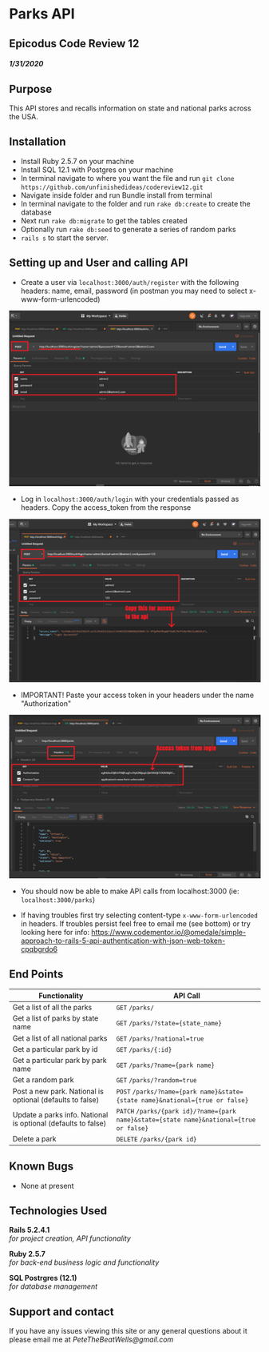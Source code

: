 # Parks API
## Epicodus Code Review 12
##### 1/31/2020

## Purpose
This API stores and recalls information on state and national parks across the USA.

## Installation
* Install Ruby 2.5.7 on your machine
* Install SQL 12.1 with Postgres on your machine
* In terminal navigate to where you want the file and run `git clone https://github.com/unfinishedideas/codereview12.git`
* Navigate inside folder and run Bundle install from terminal
* In terminal navigate to the folder and run `rake db:create` to create the database
* Next run `rake db:migrate` to get the tables created
* Optionally run `rake db:seed` to generate a series of random parks
* `rails s` to start the server.

## Setting up and User and calling API
* Create a user via `localhost:3000/auth/register` with the following headers: name, email, password  (in postman you may need to select x-www-form-urlencoded)

![alt text](/help_pic/step0.png "Tutorial image step 0")

* Log in `localhost:3000/auth/login` with your credentials passed as headers. Copy the access_token from the response

![alt text](/help_pic/step1.png "Tutorial image step 1")

* IMPORTANT! Paste your access token in your headers under the name "Authorization"

![alt text](/help_pic/step2.png "Tutorial image step 2")

* You should now be able to make API calls from localhost:3000 (ie: `localhost:3000/parks`)

* If having troubles first try selecting content-type `x-www-form-urlencoded` in headers. If troubles persist feel free to email me (see bottom) or try looking here for info: https://www.codementor.io/@omedale/simple-approach-to-rails-5-api-authentication-with-json-web-token-cpqbgrdo6

## End Points
| Functionality | API Call |
| ------------- | -------- |
| Get a list of all the parks |`GET` `/parks/` |  
| Get a list of parks by state name |`GET` `/parks/?state={state_name}`|  
| Get a list of all national parks |`GET` `/parks/?national=true`|  
| Get a particular park by id |`GET` `/parks/{:id}`|  
| Get a particular park by park name |`GET` `/parks/?name={park name}`|
| Get a random park | `GET` `/parks/?random=true` |
| Post a new park. National is optional (defaults to false) | `POST` `/parks/?name={park name}&state={state name}&national={true or false}` |
| Update a parks info. National is optional (defaults to false) | `PATCH` `/parks/{park id}/?name={park name}&state={state name}&national={true or false}` |
| Delete a park | `DELETE` `/parks/{park id}` |

## Known Bugs
* None at present

## Technologies Used
**Rails 5.2.4.1**  
_for project creation, API functionality_

**Ruby 2.5.7**  
_for back-end business logic and functionality_

**SQL Postrgres (12.1)**  
_for database management_

## Support and contact
If you have any issues viewing this site or any general questions about it please email me at
_PeteTheBeatWells@gmail.com_
